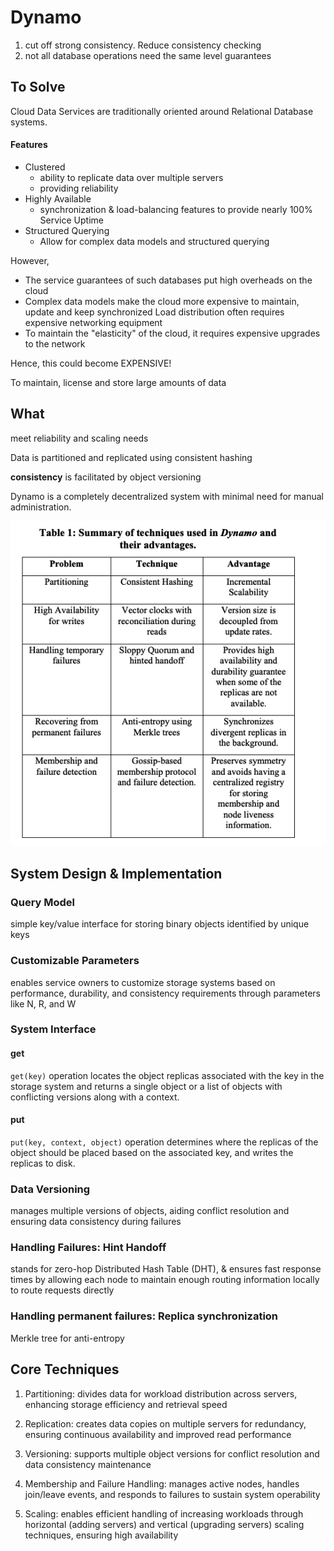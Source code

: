 # Dynamo
1. cut off strong consistency. Reduce consistency checking
2. not all database operations need the same level guarantees

## To Solve
Cloud Data Services are traditionally oriented around Relational Database systems.

#### Features
+ Clustered 
    - ability to replicate data over multiple servers 
    - providing reliability
+ Highly Available 
    - synchronization & load-balancing features to provide nearly 100% Service Uptime
+ Structured Querying 
    - Allow for complex data models and structured querying

However,

+ The service guarantees of such databases put high overheads on the cloud
+ Complex data models make the cloud more expensive to maintain, update and keep synchronized Load distribution often requires expensive networking equipment
+ To maintain the "elasticity" of the cloud, it requires expensive upgrades to the network

Hence, this could become EXPENSIVE!

To maintain, license and store large amounts of data

## What
meet reliability and scaling needs

Data is partitioned and replicated using consistent hashing 

**consistency** is facilitated by object versioning

Dynamo is a completely decentralized system with minimal need for manual administration.

![](./Summary%20of%20techniques%20used%20in%20Dynamo%20and%20their%20advantages.png)

## System Design & Implementation
### Query Model 
simple key/value interface for storing binary objects identified by unique keys

### Customizable Parameters 
enables service owners to customize storage systems based on performance, durability, and consistency requirements through parameters like N, R, and W

### System Interface
#### get
`get(key)` operation locates the object replicas associated with the key in the storage system and returns a single object or a list of objects with conflicting versions along with a context. 

#### put
`put(key, context, object)` operation determines where the replicas of the object should be placed based on the associated key, and writes the replicas to disk. 

### Data Versioning
manages multiple versions of objects, aiding conflict resolution and ensuring data consistency during failures

### Handling Failures: Hint Handoff
stands for zero-hop Distributed Hash Table (DHT), & ensures fast response times by allowing each node to maintain enough routing information locally to route requests directly

### Handling permanent failures: Replica synchronization
Merkle tree for anti-entropy

## Core Techniques
1. Partitioning: divides data for workload distribution across servers, enhancing storage efficiency and retrieval speed

2. Replication: creates data copies on multiple servers for redundancy, ensuring continuous availability and improved read performance

3. Versioning: supports multiple object versions for conflict resolution and data consistency maintenance

4. Membership and Failure Handling: manages active nodes, handles join/leave events, and responds to failures to sustain system operability

5. Scaling: enables efficient handling of increasing workloads through horizontal (adding servers) and vertical (upgrading servers) scaling techniques, ensuring high availability
